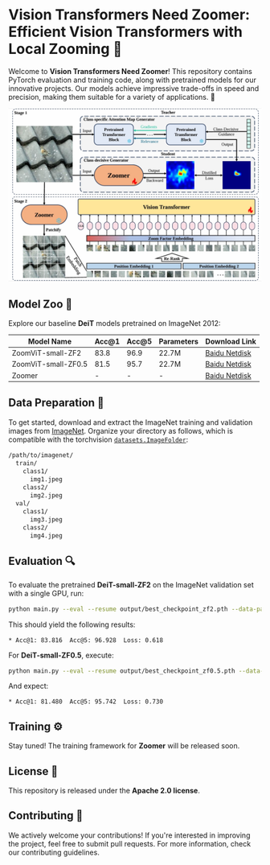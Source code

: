 # Vision Transformers Need Zoomer: Efficient Vision Transformers with Local Zooming 🌟

Welcome to **Vision Transformers Need Zoomer**! This repository contains PyTorch evaluation and training code, along with pretrained models for our innovative projects. Our models achieve impressive trade-offs in speed and precision, making them suitable for a variety of applications. 🚀

![ZoomViT](ZoomViT.png)

## Model Zoo 🦙

Explore our baseline **DeiT** models pretrained on ImageNet 2012:

| Model Name                           | Acc@1 | Acc@5 | Parameters | Download Link                                   |
|--------------------------------------|-------|-------|------------|-------------------------------------------------|
| ZoomViT-small-ZF2                    | 83.8  | 96.9  | 22.7M      | [Baidu Netdisk](https://pan.baidu.com/s/1V-E5rMBkV16L5pEGw-Vs0Q?pwd=heji) |
| ZoomViT-small-ZF0.5                  | 81.5  | 95.7  | 22.7M      | [Baidu Netdisk](https://pan.baidu.com/s/1Q1BtI0kNA3kdp9t6KLKb4w?pwd=28zg) |
| Zoomer                                | -     | -     | -          | [Baidu Netdisk](https://pan.baidu.com/s/1YibKamJqV73TXa_s1BJfxA?pwd=6k51) |

## Data Preparation 📂

To get started, download and extract the ImageNet training and validation images from [ImageNet](http://image-net.org/). Organize your directory as follows, which is compatible with the torchvision [`datasets.ImageFolder`](https://pytorch.org/docs/stable/torchvision/datasets.html#imagefolder):

```
/path/to/imagenet/
  train/
    class1/
      img1.jpeg
    class2/
      img2.jpeg
  val/
    class1/
      img3.jpeg
    class2/
      img4.jpeg
```

## Evaluation 🔍

To evaluate the pretrained **DeiT-small-ZF2** on the ImageNet validation set with a single GPU, run:

```bash
python main.py --eval --resume output/best_checkpoint_zf2.pth --data-path /path/to/imagenet
```

This should yield the following results:

```
* Acc@1: 83.816  Acc@5: 96.928  Loss: 0.618
```

For **DeiT-small-ZF0.5**, execute:

```bash
python main.py --eval --resume output/best_checkpoint_zf0.5.pth --data-path /path/to/imagenet
```

And expect:

```
* Acc@1: 81.480  Acc@5: 95.742  Loss: 0.730
```

## Training ⚙️

Stay tuned! The training framework for **Zoomer** will be released soon. 

## License 📜

This repository is released under the **Apache 2.0 license**.

## Contributing 🤝

We actively welcome your contributions! If you're interested in improving the project, feel free to submit pull requests. For more information, check our contributing guidelines.
